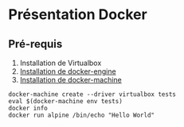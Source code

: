 Présentation Docker
===================

Pré-requis
----------

1. Installation de Virtualbox
2. [Installation de docker-engine](https://docs.docker.com/engine/installation/linux/debian/)
2. [Installation de docker-machine](https://docs.docker.com/machine/install-machine/)


```shell
docker-machine create --driver virtualbox tests
eval $(docker-machine env tests)
docker info
docker run alpine /bin/echo "Hello World"
```
